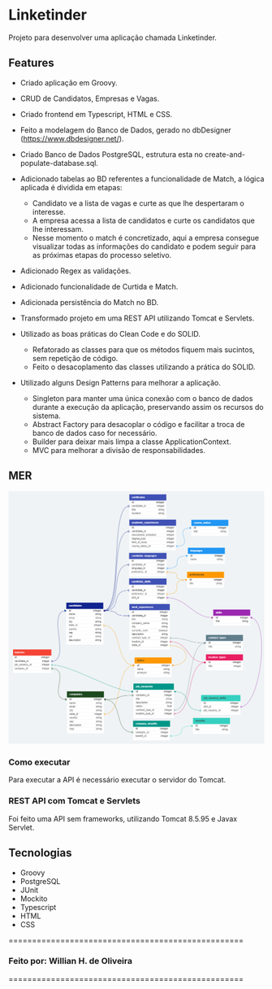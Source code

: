 # Linketinder

Projeto para desenvolver uma aplicação chamada Linketinder.

## Features
* Criado aplicação em Groovy.
* CRUD de Candidatos, Empresas e Vagas.
* Criado frontend em Typescript, HTML e CSS.
* Feito a modelagem do Banco de Dados, gerado no dbDesigner (https://www.dbdesigner.net/).
* Criado Banco de Dados PostgreSQL, estrutura esta no create-and-populate-database.sql.
* Adicionado tabelas ao BD referentes a funcionalidade de Match, a lógica aplicada é dividida em etapas:
  * Candidato ve a lista de vagas e curte as que lhe despertaram o interesse.
  * A empresa acessa a lista de candidatos e curte os candidatos que lhe interessam.
  * Nesse momento o match é concretizado, aqui a empresa consegue visualizar todas as informações do candidato e podem seguir para as próximas etapas do processo seletivo.
* Adicionado Regex as validações.
* Adicionado funcionalidade de Curtida e Match.
* Adicionada persistência do Match no BD.
* Transformado projeto em uma REST API utilizando Tomcat e Servlets.

* Utilizado as boas práticas do Clean Code e do SOLID.
  * Refatorado as classes para que os métodos fiquem mais sucintos, sem repetição de código.
  * Feito o desacoplamento das classes utilizando a prática do SOLID.

* Utilizado alguns Design Patterns para melhorar a aplicação.
  * Singleton para manter uma única conexão com o banco de dados durante a execução da aplicação, preservando assim os recursos do sistema.
  * Abstract Factory para desacoplar o código e facilitar a troca de banco de dados caso for necessário.
  * Builder para deixar mais limpa a classe ApplicationContext.
  * MVC para melhorar a divisão de responsabilidades.

## MER
<img src="MER.png">

### Como executar
Para executar a API é necessário executar o servidor do Tomcat.

### REST API com Tomcat e Servlets
Foi feito uma API sem frameworks, utilizando Tomcat 8.5.95 e Javax Servlet.

## Tecnologias
* Groovy
* PostgreSQL
* JUnit
* Mockito
* Typescript
* HTML
* CSS

==================================================
### Feito por: Willian H. de Oliveira
==================================================
